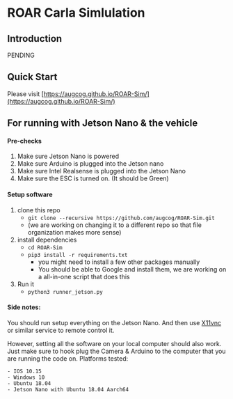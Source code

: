 # ROAR Carla Simlulation

## Introduction
PENDING 

## Quick Start
Please visit [https://augcog.github.io/ROAR-Sim/](https://augcog.github.io/ROAR-Sim/)

## For running with Jetson Nano & the vehicle

#### Pre-checks
1. Make sure Jetson Nano is powered
2. Make sure Arduino is plugged into the Jetson nano
3. Make sure Intel Realsense is plugged into the Jetson Nano
4. Make sure the ESC is turned on. (It should be Green)

#### Setup software
1. clone this repo
    - `git clone --recursive https://github.com/augcog/ROAR-Sim.git`
    - (we are working on changing it to a different repo so that file organization makes more sense) 
2. install dependencies
    - `cd ROAR-Sim` 
    - `pip3 install -r requirements.txt`
        - you might need to install a few other packages manually
        - You should be able to Google and install them, we are working on a all-in-one script that does this
3. Run it
    - `python3 runner_jetson.py`
    
#### Side notes:
You should run setup everything on the Jetson Nano. And then use [X11vnc](https://tecadmin.net/setup-x11vnc-server-on-ubuntu-linuxmint/) or similar service to remote control it. 

However, setting all the software on your local computer should also work. Just make sure to hook plug the Camera & Arduino to the computer that you are running the code on.
Platforms tested:

    - IOS 10.15
    - Windows 10
    - Ubuntu 18.04
    - Jetson Nano with Ubuntu 18.04 Aarch64